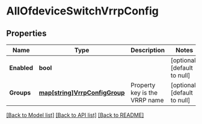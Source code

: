 # AllOfdeviceSwitchVrrpConfig

## Properties
Name | Type | Description | Notes
------------ | ------------- | ------------- | -------------
**Enabled** | **bool** |  | [optional] [default to null]
**Groups** | [**map[string]VrrpConfigGroup**](vrrp_config_group.md) | Property key is the VRRP name | [optional] [default to null]

[[Back to Model list]](../README.md#documentation-for-models) [[Back to API list]](../README.md#documentation-for-api-endpoints) [[Back to README]](../README.md)

